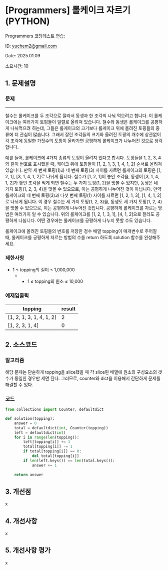 # [Programmers] 롤케이크 자르기 (PYTHON)
Programmers 코딩테스트 연습: 

ID: yuchem2@gmail.com

Date: 2025.01.09

소요시간: 10

## 1. 문제설명

### 문제
---
철수는 롤케이크를 두 조각으로 잘라서 동생과 한 조각씩 나눠 먹으려고 합니다. 이 롤케이크에는 여러가지 토핑들이 일렬로 올려져 있습니다. 철수와 동생은 롤케이크를 공평하게 나눠먹으려 하는데, 그들은 롤케이크의 크기보다 롤케이크 위에 올려진 토핑들의 종류에 더 관심이 많습니다. 그래서 잘린 조각들의 크기와 올려진 토핑의 개수에 상관없이 각 조각에 동일한 가짓수의 토핑이 올라가면 공평하게 롤케이크가 나누어진 것으로 생각합니다.

예를 들어, 롤케이크에 4가지 종류의 토핑이 올려져 있다고 합시다. 토핑들을 1, 2, 3, 4와 같이 번호로 표시했을 때, 케이크 위에 토핑들이 [1, 2, 1, 3, 1, 4, 1, 2] 순서로 올려져 있습니다. 만약 세 번째 토핑(1)과 네 번째 토핑(3) 사이를 자르면 롤케이크의 토핑은 [1, 2, 1], [3, 1, 4, 1, 2]로 나뉘게 됩니다. 철수가 [1, 2, 1]이 놓인 조각을, 동생이 [3, 1, 4, 1, 2]가 놓인 조각을 먹게 되면 철수는 두 가지 토핑(1, 2)을 맛볼 수 있지만, 동생은 네 가지 토핑(1, 2, 3, 4)을 맛볼 수 있으므로, 이는 공평하게 나누어진 것이 아닙니다. 만약 롤케이크의 네 번째 토핑(3)과 다섯 번째 토핑(1) 사이를 자르면 [1, 2, 1, 3], [1, 4, 1, 2]로 나뉘게 됩니다. 이 경우 철수는 세 가지 토핑(1, 2, 3)을, 동생도 세 가지 토핑(1, 2, 4)을 맛볼 수 있으므로, 이는 공평하게 나누어진 것입니다. 공평하게 롤케이크를 자르는 방법은 여러가지 일 수 있습니다. 위의 롤케이크를 [1, 2, 1, 3, 1], [4, 1, 2]으로 잘라도 공평하게 나뉩니다. 어떤 경우에는 롤케이크를 공평하게 나누지 못할 수도 있습니다.

롤케이크에 올려진 토핑들의 번호를 저장한 정수 배열 topping이 매개변수로 주어질 때, 롤케이크를 공평하게 자르는 방법의 수를 return 하도록 solution 함수를 완성해주세요.

### 제한사항
+ 1 ≤ topping의 길이 ≤ 1,000,000
  + + 1 ≤ topping의 원소 ≤ 10,000
### 예제입출력

| topping                  | result  |
|--------------------------|---------|
| [1, 2, 1, 3, 1, 4, 1, 2] | 2       |
| [1, 2, 3, 1, 4]          | 0       |


## 2. 소스코드

### 알고리즘
해당 문제는 단순하게 topping을 slice했을 때 각 slice된 배열에 원소의 구성요소의 갯수가 동일한 경우만 세면 된다. 
그러므로, counter와 dict을 이용해서 간단하게 문제를 해결할 수 있다. 

### 코드
```python
from collections import Counter, defaultdict

def solution(topping):
    answer = 0
    total = defaultdict(int, Counter(topping))
    left = defaultdict(int)
    for i in range(len(topping)):
        left[topping[i]] += 1
        total[topping[i]] -= 1
        if total[topping[i]] == 0:
            del total[topping[i]]
        if len(left.keys()) == len(total.keys()):
            answer += 1
    
    return answer
```
## 3. 개선점
x
## 4. 개선사항
x
## 5. 개선사항 평가
x

